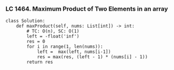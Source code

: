 ### LC 1464. Maximum Product of Two Elements in an array
```
class Solution:
    def maxProduct(self, nums: List[int]) -> int:
        # TC: O(n), SC: O(1)
        left = -float('inf')
        res = 0
        for i in range(1, len(nums)):
            left =  max(left, nums[i-1])
            res = max(res, (left - 1) * (nums[i] - 1))
        return res
```
